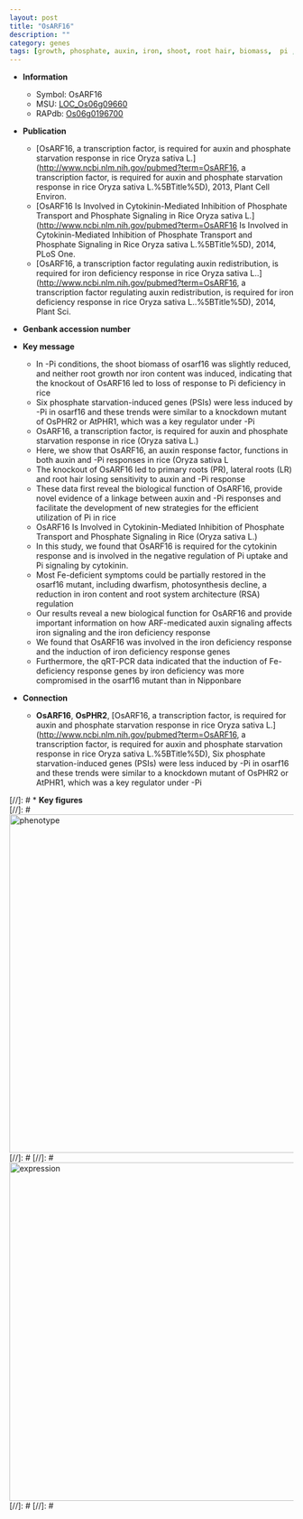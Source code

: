 ```yaml
---
layout: post
title: "OsARF16"
description: ""
category: genes
tags: [growth, phosphate, auxin, iron, shoot, root hair, biomass,  pi , transcription factor, lateral root, primary root, root, phosphate transport, phosphate signaling, cytokinin, cytokinin response, Pi uptake, Pi signaling, architecture, photosynthesis, root system architecture]
---
```


* **Information**  
    + Symbol: OsARF16  
    + MSU: [LOC_Os06g09660](http://rice.plantbiology.msu.edu/cgi-bin/ORF_infopage.cgi?orf=LOC_Os06g09660)  
    + RAPdb: [Os06g0196700](http://rapdb.dna.affrc.go.jp/viewer/gbrowse_details/irgsp1?name=Os06g0196700)  

* **Publication**  
    + [OsARF16, a transcription factor, is required for auxin and phosphate starvation response in rice Oryza sativa L.](http://www.ncbi.nlm.nih.gov/pubmed?term=OsARF16, a transcription factor, is required for auxin and phosphate starvation response in rice Oryza sativa L.%5BTitle%5D), 2013, Plant Cell Environ.
    + [OsARF16 Is Involved in Cytokinin-Mediated Inhibition of Phosphate Transport and Phosphate Signaling in Rice Oryza sativa L.](http://www.ncbi.nlm.nih.gov/pubmed?term=OsARF16 Is Involved in Cytokinin-Mediated Inhibition of Phosphate Transport and Phosphate Signaling in Rice Oryza sativa L.%5BTitle%5D), 2014, PLoS One.
    + [OsARF16, a transcription factor regulating auxin redistribution, is required for iron deficiency response in rice Oryza sativa L..](http://www.ncbi.nlm.nih.gov/pubmed?term=OsARF16, a transcription factor regulating auxin redistribution, is required for iron deficiency response in rice Oryza sativa L..%5BTitle%5D), 2014, Plant Sci.

* **Genbank accession number**  

* **Key message**  
    + In -Pi conditions, the shoot biomass of osarf16 was slightly reduced, and neither root growth nor iron content was induced, indicating that the knockout of OsARF16 led to loss of response to Pi deficiency in rice
    + Six phosphate starvation-induced genes (PSIs) were less induced by -Pi in osarf16 and these trends were similar to a knockdown mutant of OsPHR2 or AtPHR1, which was a key regulator under -Pi
    + OsARF16, a transcription factor, is required for auxin and phosphate starvation response in rice (Oryza sativa L.)
    + Here, we show that OsARF16, an auxin response factor, functions in both auxin and -Pi responses in rice (Oryza sativa L
    + The knockout of OsARF16 led to primary roots (PR), lateral roots (LR) and root hair losing sensitivity to auxin and -Pi response
    + These data first reveal the biological function of OsARF16, provide novel evidence of a linkage between auxin and -Pi responses and facilitate the development of new strategies for the efficient utilization of Pi in rice
    + OsARF16 Is Involved in Cytokinin-Mediated Inhibition of Phosphate Transport and Phosphate Signaling in Rice (Oryza sativa L.)
    + In this study, we found that OsARF16 is required for the cytokinin response and is involved in the negative regulation of Pi uptake and Pi signaling by cytokinin.
    + Most Fe-deficient symptoms could be partially restored in the osarf16 mutant, including dwarfism, photosynthesis decline, a reduction in iron content and root system architecture (RSA) regulation
    + Our results reveal a new biological function for OsARF16 and provide important information on how ARF-medicated auxin signaling affects iron signaling and the iron deficiency response
    + We found that OsARF16 was involved in the iron deficiency response and the induction of iron deficiency response genes
    + Furthermore, the qRT-PCR data indicated that the induction of Fe-deficiency response genes by iron deficiency was more compromised in the osarf16 mutant than in Nipponbare

* **Connection**  
    + __OsARF16__, __OsPHR2__, [OsARF16, a transcription factor, is required for auxin and phosphate starvation response in rice Oryza sativa L.](http://www.ncbi.nlm.nih.gov/pubmed?term=OsARF16, a transcription factor, is required for auxin and phosphate starvation response in rice Oryza sativa L.%5BTitle%5D), Six phosphate starvation-induced genes (PSIs) were less induced by -Pi in osarf16 and these trends were similar to a knockdown mutant of OsPHR2 or AtPHR1, which was a key regulator under -Pi

[//]: # * **Key figures**  
[//]: # <img src="http://funRiceGenes.github.io/images/OsARF16.pheno.png" alt="phenotype"  style="width: 600px;"/>
[//]: # 
[//]: # <img src="http://funRiceGenes.github.io/images/OsARF16.exp.png" alt="expression"  style="width: 600px;"/>
[//]: # 
[//]: # 
